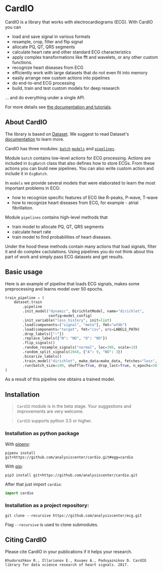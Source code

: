 ﻿# CardIO

CardIO is a library that works with electrocardiograms (ECG). With CardIO you can

* load and save signal in various formats
* resample, crop, filter and flip signal
* allocate PQ, QT, QRS segments
* calculate heart rate and other standard ECG characteristics
* apply complex transformations like fft and wavelets, or any other custom functions.
* recognize heart diseases from ECG
* efficiently work with large datasets that do not even fit into memory
* easily arrange new custom actions into pipelines
* do end-to-end ECG processing
* build, train and test custom models for deep research

… and do everything under a single API.

For more details see [the documentation and tutorials](https://analysiscenter.github.io/cardio/).

## About CardIO

The library is based on [Dataset](https://github.com/analysiscenter/dataset/). We suggest to read Dataset's [documentation](https://analysiscenter.github.io/dataset/) to learn more.

CardIO has three modules: [```batch```](https://analysiscenter.github.io/cardio/intro/batch.html) [```models```](https://analysiscenter.github.io/cardio/intro/models.html) and [```pipelines```](https://analysiscenter.github.io/cardio/intro/pipeline.html).

Module ```batch``` contains low-level actions for ECG processing.
Actions are included in ```EcgBatch``` class that also defines how
to store ECGs. From these actions you can biuld new pipelines. You can also
write custom action and include it in ```EcgBatch```.

In ```models``` we provide several models that were elaborated to learn the most important problems in ECG:
* how to recognize specific features of ECG like R-peaks, P-wave, T-wave
* how to recognize heart diseases from ECG, for example - atrial fibrillation.

Module ```pipelines``` contains high-level methods that
* train model to allocate PQ, QT, QRS segments
* calculate heart rate
* train model to find probabilities of heart diseases.

Under the hood these methods contain many actions that load signals, filter it and do complex caclulations. Using pipelines you do not think about this part of work and simply pass ECG datasets and get results.

## Basic usage

Here is an example of pipeline that loads ECG signals, makes some preprocessing and learns model over 50 epochs.
```python
train_pipeline = (
    dataset.train
        .pipeline
        .init_model("dynamic", DirichletModel, name="dirichlet",
                    config=model_config)
        .init_variable("loss_history", init=list)
        .load(components=["signal", "meta"], fmt="wfdb")
        .load(components="target", fmt="csv", src=LABELS_PATH)
        .drop_labels(["~"])
        .replace_labels({"N": "NO", "O": "NO"})
        .flip_signals()
        .random_resample_signals("normal", loc=300, scale=10)
        .random_split_signals(2048, {"A": 9, "NO": 3})
        .binarize_labels()
        .train_model("dirichlet", make_data=make_data, fetches="loss", save_to=V("loss_history"), mode="a")
        .run(batch_size=100, shuffle=True, drop_last=True, n_epochs=50)
)
```

As a result of this pipeline one obtains a trained model.

## Installation

> `CardIO` module is in the beta stage. Your suggestions and improvements are very welcome.

> `CardIO` supports python 3.5 or higher.

### Installation as python package

With [pipenv](https://docs.pipenv.org/):

    pipenv install git+https://github.com/analysiscenter/cardio.git#egg=cardio

With [pip](https://pip.pypa.io/en/stable/):

    pip3 install git+https://github.com/analysiscenter/cardio.git

After that just import `cardio`:
```python
import cardio
```

### Installation as a project repository:

    git clone --recursive https://github.com/analysiscenter/ecg.git

Flag `--recursive` is used to clone submodules.

## Citing CardIO
Please cite CardIO in your publications if it helps your research.

    Khudorozhkov R., Illarionov E., Kuvaev A., Podvyaznikov D. CardIO library for data science research of heart signals. 2017.
